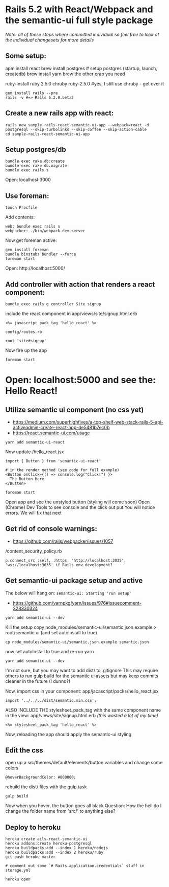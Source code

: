 # Rails 5.2 with React/Webpack and the semantic-ui full style package

_Note: all of these steps where committed individual so feel free to look at the individual changesets for more details_

## Some setup:

apm install react
brew install postgres # setup postgres (startup, launch, createdb)
brew install yarn
brew the other crap you need

ruby-install ruby 2.5.0
chruby ruby-2.5.0 #yes, I still use chruby - get over it

```
gem install rails --pre
rails -v #=> Rails 5.2.0.beta2
```

## Create a new rails app with react:

```
rails new sample-rails-react-semantic-ui-app --webpack=react -d postgresql --skip-turbolinks --skip-coffee --skip-action-cable
cd sample-rails-react-semantic-ui-app
```

## Setup postgres/db

```
bundle exec rake db:create
bundle exec rake db:migrate
bundle exec rails s
```

Open: localhost:3000

## Use foreman:

```
touch Procfile
```

Add contents:

```
web: bundle exec rails s
webpacker: ./bin/webpack-dev-server
```

Now get foreman active:

```
gem install foreman
bundle binstubs bundler --force
foreman start
```
Open: http://localhost:5000/

## Add controller with action that renders a react component:

```
bundle exec rails g controller Site signup
```

include the react component in app/views/site/signup.html.erb

```
<%= javascript_pack_tag 'hello_react' %>
```

`config/routes.rb`

```
root 'site#signup'
```

Now fire up the app

```
foreman start
```

# Open: localhost:5000 and see the: Hello React!

## Utilize semantic ui component (no css yet)

- https://medium.com/superhighfives/a-top-shelf-web-stack-rails-5-api-activeadmin-create-react-app-de5481b7ec0b
- https://react.semantic-ui.com/usage

```
yarn add semantic-ui-react
```

Now update /hello_react.jsx

```
import { Button } from 'semantic-ui-react'

# in the render method (see code for full example)
<Button onClick={() => console.log("Click!") }>
  The Button Here
</Button>
```

```
foreman start
```

Open app and see the unstyled button (styling will come soon)
Open (Chrome) Dev Tools to see console and the click out put
You will notice errors. We will fix that next

## Get rid of console warnings:

- https://github.com/rails/webpacker/issues/1057

/content_security_policy.rb

```
p.connect_src :self, :https, 'http://localhost:3035', 'ws://localhost:3035' if Rails.env.development?
```

## Get semantic-ui package setup and active

The below will hang on: `semantic-ui: Starting 'run setup'`
- https://github.com/yarnpkg/yarn/issues/976#issuecomment-328330324

```
yarn add semantic-ui --dev
```

Kill the setup
copy node_modules/semantic-ui/semantic.json.example > root/semantic.ui (and set autoInstall to true)

```
cp node_modules/semantic-ui/semantic.json.example semantic.json
```

now set autoInstall to true and re-run yarn

```
yarn add semantic-ui --dev
```

I'm not sure, but you may want to add dist/ to .gitignore
This may require others to run gulp build for the semantic ui assets
but may keep commits cleaner in the future (I dunno?)

Now, import css in your component: app/jacascript/packs/hello_react.jsx

```
import '../../../dist/semantic.min.css';
```

ALSO INCLUDE THE stylesheet_pack_tag with the same component name
in the view: app/views/site/signup.html.erb
_(this wasted a lot of my time)_

```
<%= stylesheet_pack_tag 'hello_react' %>
```

Now, reloading the app should apply the semantic-ui styling



## Edit the css

open up a src/themes/default/elements/button.variables and change some colors

```
@hoverBackgroundColor: #000000;
```

rebuild the dist/ files with the gulp task

```
gulp build
```

Now when you hover, the button goes all black
Question: How the hell do I change the folder name from 'src/' to anything else?

## Deploy to heroku

```
heroku create ails-react-semantic-ui
heroku addons:create heroku-postgresql
heroku buildpacks:add --index 1 heroku/nodejs
heroku buildpacks:add --index 2 heroku/ruby
git push heroku master

# comment out some `# Rails.application.credentials` stuff in storage.yml

heroku open
```

